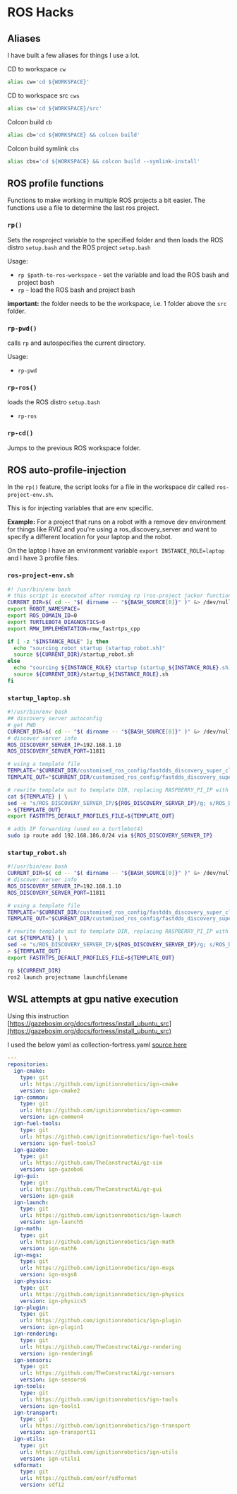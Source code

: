 # ROS Hacks

## Aliases

I have built a few aliases for things I use a lot.

CD to workspace `cw`

```bash
alias cw='cd ${WORKSPACE}'
```

CD to workspace src `cws`

```bash
alias cs='cd ${WORKSPACE}/src'
```

Colcon build `cb`

```bash
alias cb='cd ${WORKSPACE} && colcon build'
```

Colcon build symlink `cbs`

```bash
alias cbs='cd ${WORKSPACE} && colcon build --symlink-install'
```

## ROS profile functions

Functions to make working in multiple ROS projects a bit easier. The functions use a file to determine the last ros project.

### `rp()`

Sets the rosproject variable to the specified folder and then loads the ROS distro `setup.bash` and the ROS project `setup.bash`

Usage:

- `rp $path-to-ros-workspace` - set the variable and load the ROS bash and project bash
- `rp` - load the ROS bash and project bash

**important:** the folder needs to be the workspace, i.e. 1 folder above the `src` folder.

### `rp-pwd()`

calls `rp` and autospecifies the current directory.

Usage:

- `rp-pwd`

### `rp-ros()`

loads the ROS distro `setup.bash`

- `rp-ros`

### `rp-cd()`

Jumps to the previous ROS workspace folder.

## ROS auto-profile-injection

In the `rp()` feature, the script looks for a file in the workspace dir called `ros-project-env.sh`.

This is for injecting variables that are env specific. 

**Example:** For a project that runs on a robot with a remove dev environment for things like RVIZ and you're using a ros_discovery_server and want to specify a different location for your laptop and the robot.

On the laptop I have an environment variable `export INSTANCE_ROLE=laptop` and I have 3 profile files.

### `ros-project-env.sh`

```bash
#! /usr/bin/env bash
# this script is executed after running rp (ros-project jacker function)
CURRENT_DIR=$( cd -- "$( dirname -- "${BASH_SOURCE[0]}" )" &> /dev/null && pwd )
export ROBOT_NAMESPACE=
export ROS_DOMAIN_ID=0
export TURTLEBOT4_DIAGNOSTICS=0
export RMW_IMPLEMENTATION=rmw_fastrtps_cpp

if [ -z "$INSTANCE_ROLE" ]; then
  echo "sourcing robot startup (startup_robot.sh)"
  source ${CURRENT_DIR}/startup_robot.sh
else
  echo "sourcing ${INSTANCE_ROLE} startup (startup_${INSTANCE_ROLE}.sh)"
  source ${CURRENT_DIR}/startup_${INSTANCE_ROLE}.sh
fi
```

### `startup_laptop.sh`

```bash
#!/usr/bin/env bash
## discovery server autoconfig
# get PWD
CURRENT_DIR=$( cd -- "$( dirname -- "${BASH_SOURCE[0]}" )" &> /dev/null && pwd )
# discover server info
ROS_DISCOVERY_SERVER_IP=192.168.1.10
ROS_DISCOVERY_SERVER_PORT=11811

# using a template file
TEMPLATE="$CURRENT_DIR/customised_ros_config/fastdds_discovery_super_client_template.xml"
TEMPLATE_OUT="$CURRENT_DIR/customised_ros_config/fastdds_discovery_super_client.xml"

# rewrite template out to template DIR, replacing RASPBERRY_PI_IP with ROS_DISCOVERY_SERVER var
cat ${TEMPLATE} | \
sed -e "s/ROS_DISCOVERY_SERVER_IP/${ROS_DISCOVERY_SERVER_IP}/g; s/ROS_DISCOVERY_SERVER_PORT/${ROS_DISCOVERY_SERVER_PORT}/g; " \
> ${TEMPLATE_OUT}
export FASTRTPS_DEFAULT_PROFILES_FILE=${TEMPLATE_OUT}

# adds IP forwarding (used on a turtlebot4)
sudo ip route add 192.168.186.0/24 via ${ROS_DISCOVERY_SERVER_IP}
```

### `startup_robot.sh`

```bash
#!/usr/bin/env bash
CURRENT_DIR=$( cd -- "$( dirname -- "${BASH_SOURCE[0]}" )" &> /dev/null && pwd )
# discover server info
ROS_DISCOVERY_SERVER_IP=192.168.1.10
ROS_DISCOVERY_SERVER_PORT=11811

# using a template file
TEMPLATE="$CURRENT_DIR/customised_ros_config/fastdds_discovery_super_client_template.xml"
TEMPLATE_OUT="$CURRENT_DIR/customised_ros_config/fastdds_discovery_super_client.xml"

# rewrite template out to template DIR, replacing RASPBERRY_PI_IP with ROS_DISCOVERY_SERVER var
cat ${TEMPLATE} | \
sed -e "s/ROS_DISCOVERY_SERVER_IP/${ROS_DISCOVERY_SERVER_IP}/g; s/ROS_DISCOVERY_SERVER_PORT/${ROS_DISCOVERY_SERVER_PORT}/g; " \
> ${TEMPLATE_OUT}
export FASTRTPS_DEFAULT_PROFILES_FILE=${TEMPLATE_OUT}

rp ${CURRENT_DIR}
ros2 launch projectname launchfilename
```

## WSL attempts at gpu native execution

Using this instruction [https://gazebosim.org/docs/fortress/install_ubuntu_src](https://gazebosim.org/docs/fortress/install_ubuntu_src)

I used the below yaml as collection-fortress.yaml [source here](https://github.com/gazebosim/gz-sim/issues/1116#issuecomment-1142388038)

```yaml
---
repositories:
  ign-cmake:
    type: git
    url: https://github.com/ignitionrobotics/ign-cmake
    version: ign-cmake2
  ign-common:
    type: git
    url: https://github.com/ignitionrobotics/ign-common
    version: ign-common4
  ign-fuel-tools:
    type: git
    url: https://github.com/ignitionrobotics/ign-fuel-tools
    version: ign-fuel-tools7
  ign-gazebo:
    type: git
    url: https://github.com/TheConstructAi/gz-sim
    version: ign-gazebo6
  ign-gui:
    type: git
    url: https://github.com/TheConstructAi/gz-gui
    version: ign-gui6
  ign-launch:
    type: git
    url: https://github.com/ignitionrobotics/ign-launch
    version: ign-launch5
  ign-math:
    type: git
    url: https://github.com/ignitionrobotics/ign-math
    version: ign-math6
  ign-msgs:
    type: git
    url: https://github.com/ignitionrobotics/ign-msgs
    version: ign-msgs8
  ign-physics:
    type: git
    url: https://github.com/ignitionrobotics/ign-physics
    version: ign-physics5
  ign-plugin:
    type: git
    url: https://github.com/ignitionrobotics/ign-plugin
    version: ign-plugin1
  ign-rendering:
    type: git
    url: https://github.com/TheConstructAi/gz-rendering
    version: ign-rendering6
  ign-sensors:
    type: git
    url: https://github.com/TheConstructAi/gz-sensors
    version: ign-sensors6
  ign-tools:
    type: git
    url: https://github.com/ignitionrobotics/ign-tools
    version: ign-tools1
  ign-transport:
    type: git
    url: https://github.com/ignitionrobotics/ign-transport
    version: ign-transport11
  ign-utils:
    type: git
    url: https://github.com/ignitionrobotics/ign-utils
    version: ign-utils1
  sdformat:
    type: git
    url: https://github.com/osrf/sdformat
    version: sdf12
```
